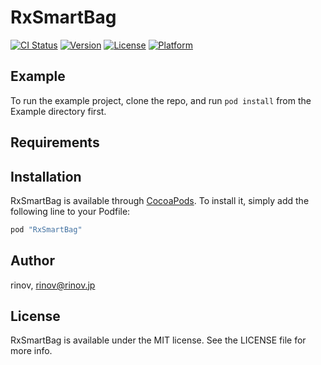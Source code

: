 # RxSmartBag

[![CI Status](http://img.shields.io/travis/rinov/RxSmartBag.svg?style=flat)](https://travis-ci.org/rinov/RxSmartBag)
[![Version](https://img.shields.io/cocoapods/v/RxSmartBag.svg?style=flat)](http://cocoapods.org/pods/RxSmartBag)
[![License](https://img.shields.io/cocoapods/l/RxSmartBag.svg?style=flat)](http://cocoapods.org/pods/RxSmartBag)
[![Platform](https://img.shields.io/cocoapods/p/RxSmartBag.svg?style=flat)](http://cocoapods.org/pods/RxSmartBag)

## Example

To run the example project, clone the repo, and run `pod install` from the Example directory first.

## Requirements

## Installation

RxSmartBag is available through [CocoaPods](http://cocoapods.org). To install
it, simply add the following line to your Podfile:

```ruby
pod "RxSmartBag"
```

## Author

rinov, rinov@rinov.jp

## License

RxSmartBag is available under the MIT license. See the LICENSE file for more info.
